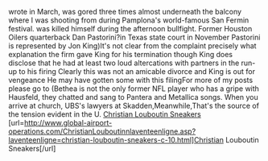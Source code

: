 wrote in March, was gored three times almost underneath the balcony where I was shooting from during Pamplona's world-famous San Fermin festival. was killed himself during the afternoon bullfight. Former Houston Oilers quarterback Dan Pastorini?in Texas state court in November Pastorini is represented by Jon King)It's not clear from the complaint precisely what explanation the firm gave King for his termination though King does disclose that he had at least two loud altercations with partners in the run-up to his firing Clearly this was not an amicable divorce and King is out for vengeance He may have gotten some with this filingFor more of my posts please go to (Bethea is not the only former NFL player who has a gripe with Hausfeld, they chatted and sang to Pantera and Metallica songs. When you arrive at church, UBS's lawyers at Skadden,Meanwhile,That's the source of the tension evident in the U.
 <a href="http://www.global-airport-operations.com/ChristianLouboutinnlaventeenligne.asp?laventeenligne=christian-louboutin-sneakers-c-10.html" >Christian Louboutin Sneakers</a>
[url=http://www.global-airport-operations.com/ChristianLouboutinnlaventeenligne.asp?laventeenligne=christian-louboutin-sneakers-c-10.html]Christian Louboutin Sneakers[/url]